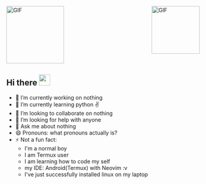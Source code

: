 <br>
<img align="center" alt="GIF" height="150px" src="https://dl.dropbox.com/s/gnbhr4ntoyna4hh/chikka.gif"/>
<img align="right" alt="GIF" height="125px" src="https://i.giphy.com/media/LMt9638dO8dftAjtco/200.webp" />

## Hi there <img src="https://github.com/TheDudeThatCode/TheDudeThatCode/blob/master/Assets/Hi.gif" width="29px">
- 🔭 I’m currently working on nothing
- 🌱 I’m currently learning python ✌️
- 👯 I’m looking to collaborate on nothing
- 🤔 I’m looking for help with anyone
- 💬 Ask me about nothing
- 😄 Pronouns: what pronouns actually is?
- ⚡ Not a fun fact: 
   * I'm a normal boy
   * I am Termux user
   * I am learning how to code my self
   * my IDE: Android(Termux) with Neovim :v
   * I've just successfully installed linux on my laptop
